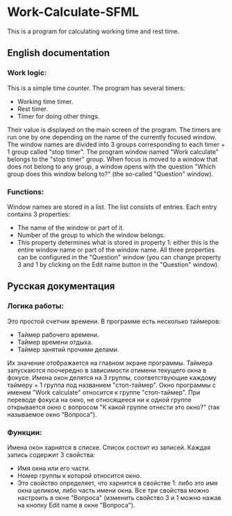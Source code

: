 # Work-Calculate-SFML
This is a program for calculating working time and rest time.

## English documentation
### Work logic:
This is a simple time counter. The program has several timers:
+ Working time timer.
+ Rest timer.
+ Timer for doing other things.

Their value is displayed on the main screen of the program. The timers are run one by one depending on the name of the currently focused window. The window names are divided into 3 groups corresponding to each timer + 1 group called "stop timer". The program window named "Work calculate" belongs to the "stop timer" group. When focus is moved to a window that does not belong to any group, a window opens with the question "Which group does this window belong to?" (the so-called "Question" window).

### Functions:
Window names are stored in a list. The list consists of entries. Each entry contains 3 properties:
+ The name of the window or part of it.
+ Number of the group to which the window belongs.
+ This property determines what is stored in property 1: either this is the entire window name or part of the window name.
All three properties can be configured in the "Question" window (you can change property 3 and 1 by clicking on the Edit name button in the "Question" window).

## Русская документация

### Логика работы:
Это простой счетчик времени. В программе есть несколько таймеров:
+ Таймер рабочего времени.
+ Таймер времени отдыха.
+ Таймер занятий прочими делами.

Их значение отображается на главном экране программы. Таймера запускаются поочередно в зависимости отимени текущего окна в фокусе. Имена окон делятся на 3 группы, соответствующие каждому таймеру + 1 группа под названием "стоп-таймер". Окно программы с именем "Work calculate" относится к группе "стоп-таймер". При переводе фокуса на окно, не относящееся ни к одной группе открывается окно с вопросом "К какой группе отнести это окно?" (так называемое окно "Вопроса").

### Функции:
Имена окон харнятся в списке. Список состоит из записей. Каждая запись содержит 3 свойства:
+ Имя окна или его части.
+ Номер группы к которой относится окно.
+ Это свойство определяет, что харнится в свойстве 1: либо это имя окна целиком, либо часть имени окна.
Все три свойства можно настроить в окне "Вопроса" (изменить свойство 3 и 1 можно нажав на кнопку Edit name в окне "Вопроса").
